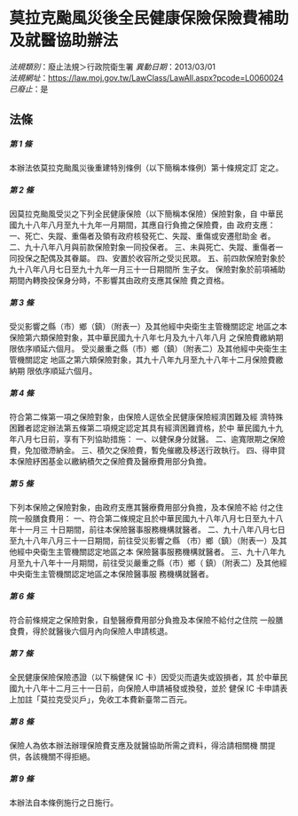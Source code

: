 # 莫拉克颱風災後全民健康保險保險費補助及就醫協助辦法

*法規類別*：廢止法規＞行政院衛生署
*異動日期*：2013/03/01  
*法規網址*：https://law.moj.gov.tw/LawClass/LawAll.aspx?pcode=L0060024
*已廢止*：是


## 法條
##### 第 1 條
本辦法依莫拉克颱風災後重建特別條例（以下簡稱本條例）第十條規定訂
定之。

##### 第 2 條
因莫拉克颱風受災之下列全民健康保險（以下簡稱本保險）保險對象，自
中華民國九十八年八月至九十九年一月期間，其應自行負擔之保險費，由
政府支應：
一、死亡、失蹤、重傷者及領有政府核發死亡、失蹤、重傷或安遷慰助金
    者。
二、九十八年八月與前款保險對象一同投保者。
三、未與死亡、失蹤、重傷者一同投保之配偶及其眷屬。
四、安置於收容所之受災民眾。
五、前四款保險對象於九十八年八月七日至九十九年一月三十一日期間所
    生子女。
保險對象於前項補助期間內轉換投保身分時，不影響其由政府支應其保險
費之資格。

##### 第 3 條
受災影響之縣（市）鄉（鎮）（附表一）及其他經中央衛生主管機關認定
地區之本保險第六類保險對象，其中華民國九十八年七月及九十八年八月
之保險費繳納期限依序順延六個月。
受災嚴重之縣（市）鄉（鎮）（附表二）及其他經中央衛生主管機關認定
地區之第六類保險對象，其九十八年九月至九十八年十二月保險費繳納期
限依序順延六個月。

##### 第 4 條
符合第二條第一項之保險對象，由保險人逕依全民健康保險經濟困難及經
濟特殊困難者認定辦法第五條第二項規定認定其具有經濟困難資格，於中
華民國九十九年八月七日前，享有下列協助措施：
一、以健保身分就醫。
二、逾寬限期之保險費，免加徵滯納金。
三、積欠之保險費，暫免催繳及移送行政執行。
四、得申貸本保險紓困基金以繳納積欠之保險費及醫療費用部分負擔。

##### 第 5 條
下列本保險之保險對象，由政府支應其醫療費用部分負擔，及本保險不給
付之住院一般膳食費用：
一、符合第二條規定且於中華民國九十八年八月七日至九十八年十一月三
    十日期間，前往本保險醫事服務機構就醫者。
二、九十八年八月七日至九十八年八月三十一日期間，前往受災影響之縣
    （市）鄉（鎮）（附表一）及其他經中央衛生主管機關認定地區之本
    保險醫事服務機構就醫者。
三、九十八年九月至九十八年十一月期間，前往受災嚴重之縣（市）鄉（
    鎮）（附表二）及其他經中央衛生主管機關認定地區之本保險醫事服
    務機構就醫者。

##### 第 6 條
符合前條規定之保險對象，自墊醫療費用部分負擔及本保險不給付之住院
一般膳食費，得於就醫後六個月內向保險人申請核退。

##### 第 7 條
全民健康保險保險憑證（以下稱健保 IC 卡）因受災而遺失或毀損者，其
於中華民國九十八年十二月三十一日前，向保險人申請補發或換發，並於
健保 IC 卡申請表上加註「莫拉克受災戶」，免收工本費新臺幣二百元。

##### 第 8 條
保險人為依本辦法辦理保險費支應及就醫協助所需之資料，得洽請相關機
關提供，各該機關不得拒絕。

##### 第 9 條
本辦法自本條例施行之日施行。


